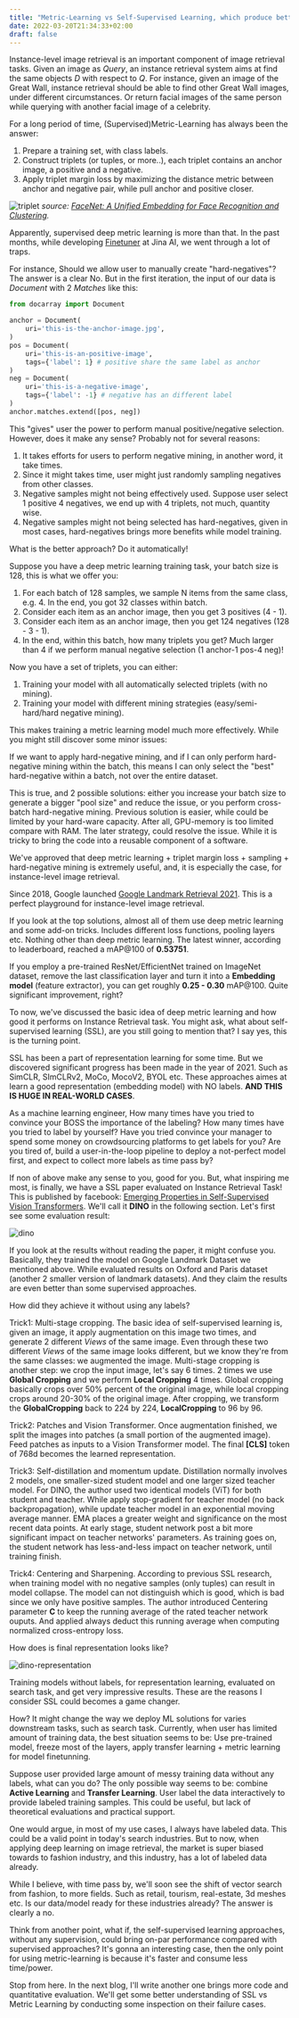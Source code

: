 ```yaml
---
title: "Metric-Learning vs Self-Supervised Learning, which produce better embeddings for Instance Retrieval?"
date: 2022-03-20T21:34:33+02:00
draft: false
---
```


Instance-level image retrieval is an important component of image retrieval tasks.
Given an image as *Query*,
an instance retrieval system aims at find the same objects *D* with respect to *Q*.
For instance, given an image of the Great Wall, instance retrieval should be able to find other Great Wall images,
under different circumstances.
Or return facial images of the same person while querying with another facial image of a celebrity.

For a long period of time, (Supervised)Metric-Learning has always been the answer:

1. Prepare a training set, with class labels.
2. Construct triplets (or tuples, or more..), each triplet contains an anchor image, a positive and a negative.
3. Apply triplet margin loss by maximizing the distance metric between anchor and negative pair, while pull anchor and positive closer.

![triplet](/triplet_loss.png)
*source: [FaceNet: A Unified Embedding for Face Recognition and Clustering](https://arxiv.org/abs/1503.03832).*

Apparently, supervised deep metric learning is more than that.
In the past months, while developing [Finetuner](https://github.com/jina-ai/finetuner) at Jina AI,
we went through a lot of traps.

For instance, Should we allow user to manually create "hard-negatives"?
The answer is a clear No.
But in the first iteration,
the input of our data is *Document* with 2 *Matches* like this:

```python
from docarray import Document

anchor = Document(
    uri='this-is-the-anchor-image.jpg',
)
pos = Document(
    uri='this-is-an-positive-image',
    tags={'label': 1} # positive share the same label as anchor
)
neg = Document(
    uri='this-is-a-negative-image',
    tags={'label': -1} # negative has an different label 
)
anchor.matches.extend([pos, neg])
```

This "gives" user the power to perform manual positive/negative selection.
However, does it make any sense?
Probably not for several reasons:

1. It takes efforts for users to perform negative mining, in another word,  it take times.
2. Since it might takes time, user might just randomly sampling negatives from other classes.
3. Negative samples might not being effectively used. Suppose user select 1 positive 4 negatives, we end up with 4 triplets, not much, quantity wise.
4. Negative samples might not being selected has hard-negatives, given in most cases, hard-negatives brings more benefits while model training.

What is the better approach?
Do it automatically!

Suppose you have a deep metric learning training task,
your batch size is 128,
this is what we offer you:

1. For each batch of 128 samples, we sample N items from the same class, e.g. 4. In the end, you got 32 classes within batch.
2. Consider each item as an anchor image, then you get 3 positives (4 - 1).
3. Consider each item as an anchor image, then you get 124 negatives (128 - 3 - 1).
4. In the end, within this batch, how many triplets you get? Much larger than 4 if we perform manual negative selection (1 anchor-1 pos-4 neg)!

Now you have a set of triplets, you can either:

1. Training your model with all automatically selected triplets (with no mining).
2. Training your model with different mining strategies (easy/semi-hard/hard negative mining).

This makes training a metric learning model much more effectively.
While you might still discover some minor issues:

If we want to apply hard-negative mining,
and if I can only perform hard-negative mining within the batch,
this means I can only select the "best" hard-negative within a batch,
not over the entire dataset.

This is true, and 2 possible solutions: either you increase your batch size to generate a bigger "pool size" and reduce the issue,
or you perform cross-batch hard-negative mining.
Previous solution is easier,
while could be limited by your hard-ware capacity.
After all, GPU-memory is too limited compare with RAM.
The later strategy, could resolve the issue.
While it is tricky to bring the code into a reusable component of a software.

We've approved that deep metric learning + triplet margin loss + sampling + hard-negative mining is extremely useful,
and, it is especially the case,
for instance-level image retrieval.


Since 2018, Google launched [Google Landmark Retrieval 2021](https://www.kaggle.com/c/landmark-retrieval-2021).
This is a perfect playground for instance-level image retrieval.

If you look at the top solutions, almost all of them use deep metric learning and some add-on tricks.
Includes different loss functions, pooling layers etc.
Nothing other than deep metric learning.
The latest winner,
according to leaderboard,
reached a mAP@100 of **0.53751**.

If you employ a pre-trained ResNet/EfficientNet trained on ImageNet dataset,
remove the last classification layer and turn it into a **Embedding model** (feature extractor),
you can get roughly **0.25 - 0.30** mAP@100.
Quite significant improvement, right?

To now, we've discussed the basic idea of deep metric learning and how good it performs on Instance Retrieval task.
You might ask, what about self-supervised learning (SSL), are you still going to mention that?
I say yes, this is the turning point.

SSL has been a part of representation learning for some time.
But we discovered significant progress has been made in the year of 2021.
Such as SimCLR, SImCLRv2, MoCo, MocoV2, BYOL etc.
These approaches aimes at learn a good representation (embedding model) with NO labels.
**AND THIS IS HUGE IN REAL-WORLD CASES**.

As a machine learning engineer,
How many times have you tried to convince your BOSS the importance of the labeling?
How many times have you tried to label by yourself?
Have you tried convince your manager to spend some money on crowdsourcing platforms to get labels for you?
Are you tired of, build a user-in-the-loop pipeline to deploy a not-perfect model first, and expect to collect more labels as time pass by?

If non of above make any sense to you, good for you.
But, what inspiring me most, is finally,
we have a SSL paper evaluated on Instance Retrieval Task!
This is published by facebook: [Emerging Properties in Self-Supervised Vision Transformers](https://arxiv.org/pdf/2104.14294.pdf).
We'll call it **DINO** in the following section.
Let's first see some evaluation result:

![dino](/eval_dino)

If you look at the results without reading the paper,
it might confuse you.
Basically, they trained the model on Google Landmark Dataset we mentioned above.
While evaluated results on Oxford and Paris dataset (another 2 smaller version of landmark datasets).
And they claim the results are even better than some supervised approaches.

How did they achieve it without using any labels?

Trick1: Multi-stage cropping. The basic idea of self-supervised learning is,
given an image, it apply augmentation on this image two times,
and generate 2 different *Views* of the same image.
Even through these two different *Views* of the same image looks different,
but we know they're from the same classes: we augmented the image.
Multi-stage cropping is another step: we crop the input image, let's say 6 times.
2 times we use **Global Cropping** and we perform **Local Cropping** 4 times.
Global cropping basically crops over 50% percent of the original image,
while local cropping crops around 20-30% of the original image.
After cropping, we transform the **GlobalCropping** back to 224 by 224,
**LocalCropping** to 96 by 96.

Trick2: Patches and Vision Transformer. Once augmentation finished,
we split the images into patches (a small portion of the augmented image).
Feed patches as inputs to a Vision Transformer model.
The final **[CLS]** token of 768d becomes the learned representation.

Trick3: Self-distillation and momentum update. Distillation normally involves 2 models,
one smaller-sized student model and one larger sized teacher model.
For DINO, the author used two identical models (ViT) for both student and teacher.
While apply stop-gradient for teacher model (no back backpropagation),
while update teacher model in an exponential moving average manner.
EMA places a greater weight and significance on the most recent data points.
At early stage, student network post a bit more significant impact on teacher networks' parameters.
As training goes on, the student network has less-and-less impact on teacher network, until training finish.

Trick4: Centering and Sharpening. According to previous SSL research,
when training model with no negative samples (only tuples) can result in model collapse.
The model can not distinguish which is good,
which is bad since we only have positive samples.
The author introduced Centering parameter **C** to keep the running average of the rated teacher network ouputs.
And applied always deduct this running average when computing normalized cross-entropy loss.


How does is final representation looks like?

![dino-representation](/attention_maps.png)

Training models without labels,
for representation learning,
evaluated on search task,
and get very impressive results.
These are the reasons I consider SSL could becomes a game changer.

How? It might change the way we deploy ML solutions for varies downstream tasks,
such as search task.
Currently, when user has limited amount of training data,
the best situation seems to be:
Use pre-trained model, freeze most of the layers, apply transfer learning + metric learning for model finetunning.

Suppose user provided large amount of messy training data without any labels,
what can you do?
The only possible way seems to be: combine **Active Learning** and **Transfer Learning**.
User label the data interactively to provide labeled training samples.
This could be useful, but lack of theoretical evaluations and practical support.

One would argue, in most of my use cases,
I always have labeled data.
This could be a valid point in today's search industries.
But to now, when applying deep learning on image retrieval,
the market is super biased towards to fashion industry,
and this industry, has a lot of labeled data already.

While I believe, with time pass by,
we'll soon see the shift of vector search from fashion, to more fields.
Such as retail, tourism, real-estate, 3d meshes etc.
Is our data/model ready for these industries already?
The answer is clearly a no.

Think from another point, what if, the self-supervised learning approaches,
without any supervision, could bring on-par performance compared with supervised approaches?
It's gonna an interesting case,
then the only point for using metric-learning is because it's faster and consume less time/power.

Stop from here.
In the next blog, I'll write another one brings more code and quantitative evaluation.
We'll get some better understanding of SSL vs Metric Learning by conducting some inspection on their failure cases.

